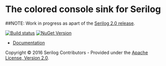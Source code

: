 # The colored console sink for Serilog 

##NOTE: Work in progress as apart of the [Serilog 2.0 release](https://github.com/serilog/serilog/issues?q=is%3Aissue+is%3Aopen+label%3Av2).

[![Build status](https://ci.appveyor.com/api/projects/status/dbtyq05dgvac8jbv/branch/master?svg=true)](https://ci.appveyor.com/project/serilog/serilog-sinks-coloredconsole/branch/master) [![NuGet Version](http://img.shields.io/nuget/v/Serilog.Sinks.ColoredConsole.svg?style=flat)](https://www.nuget.org/packages/Serilog.Sinks.ColoredConsole/)

* [Documentation](https://github.com/serilog/serilog/wiki)

Copyright &copy; 2016 Serilog Contributors - Provided under the [Apache License, Version 2.0](http://apache.org/licenses/LICENSE-2.0.html).
